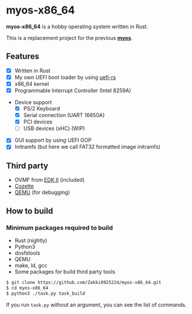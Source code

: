 # myos-x86_64

**myos-x86_64** is a hobby operating system written in Rust.

This is a replacement project for the previous **[myos](https://github.com/Zakki0925224/myos)**.

## Features

-   [x] Written in Rust
-   [x] My own UEFI boot loader by using [uefi-rs](https://github.com/rust-osdev/uefi-rs)
-   [x] x86_64 kernel
-   [x] Programmable Interrupt Controller (Intel 8259A)
-   Device support
    -   [x] PS/2 Keyboard
    -   [x] Serial connection (UART 16650A)
    -   [x] PCI devices
    -   [ ] USB devices (xHC) (WIP)
-   [x] GUI support by using UEFI GOP
-   [x] Initramfs (but here we call FAT32 formatted image initramfs)

## Third party

-   OVMF from [EDK II](https://github.com/tianocore/edk2.git) (included)
-   [Cozette](https://github.com/slavfox/Cozette.git)
-   [QEMU](https://gitlab.com/qemu-project/qemu.git) (for debugging)

## How to build

### Minimum packages required to build

-   Rust (nightly)
-   Python3
-   dosfstools
-   QEMU
-   make, ld, gcc
-   Some packages for build third party tools

```bash
$ git clone https://github.com/Zakki0925224/myos-x86_64.git
$ cd myos-x86_64
$ python3 ./task.py task_build
```

If you run `task.py` without an argument, you can see the list of commands.
